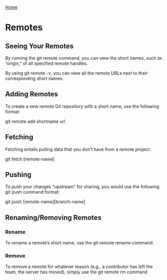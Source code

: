 [Home](reading-notes.md)

# Remotes

## Seeing Your Remotes

By running the git remote command, you can view the short names, such as “origin,” of all specified remote handles.

By using git remote -v, you can view all the remote URLs next to their corresponding short names.

## Adding Remotes

To create a new remote Git repository with a short name, use the following format:

git remote add shortname url

## Fetching

Fetching entails pulling data that you don’t have from a remote project.

git fetch [remote-name]

## Pushing

To push your changes “upstream” for sharing, you would use the following git push command format:

git push [remote-name][branch-name]

## Renaming/Removing Remotes

### Rename

To rename a remote’s short name, use the git remote rename command.

### Remove

To remove a remote for whatever reason (e.g., a contributor has left the team, the server has moved), simply use the git remote rm command


